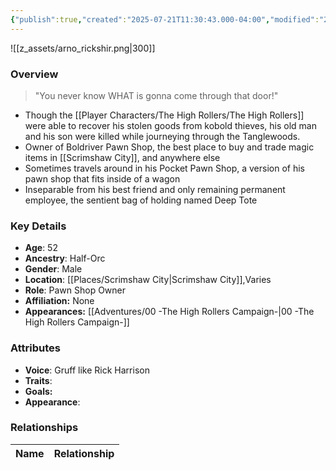 ```yaml
---
{"publish":true,"created":"2025-07-21T11:30:43.000-04:00","modified":"2025-10-09T15:18:58.108-04:00","published":"2025-10-09T15:18:58.108-04:00","cssclasses":"","Age":"52","Ancestry":["Half-Orc"],"Gender":"Male","Location":["[[Places/Scrimshaw City]]","Varies"],"Role":["Pawn Shop Owner"],"Affiliation":["None"],"Appearances":["[[00 -The High Rollers Campaign-]]"]}
---
```



![[z_assets/arno_rickshir.png|300]]

### Overview
> "You never know WHAT is gonna come through that door!"

- Though the [[Player Characters/The High Rollers/The High Rollers]] were able to recover his stolen goods from kobold thieves, his old man and his son were killed while journeying through the Tanglewoods.
- Owner of Boldriver Pawn Shop, the best place to buy and trade magic items in [[Scrimshaw City]], and anywhere else
- Sometimes travels around in his Pocket Pawn Shop, a version of his pawn shop that fits inside of a wagon
- Inseparable from his best friend and only remaining permanent employee, the sentient bag of holding named Deep Tote

### Key Details
- **Age**: 52
- **Ancestry**: Half-Orc
- **Gender**: Male
- **Location**: [[Places/Scrimshaw City\|Scrimshaw City]],Varies
- **Role**: Pawn Shop Owner
- **Affiliation:** None
- **Appearances:** [[Adventures/00 -The High Rollers Campaign-\|00 -The High Rollers Campaign-]]

### Attributes
- **Voice**: Gruff like Rick Harrison
- **Traits**: 
- **Goals:** 
- **Appearance**: 

### Relationships

| Name                 | Relationship |
| -------------------- | ------------ |

